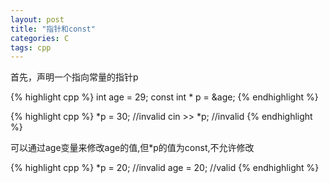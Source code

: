 ```yaml
---
layout: post
title: "指针和const"
categories: C
tags: cpp
---
```


首先，声明一个指向常量的指针p

{% highlight cpp %}
int age = 29;
const int * p = &age;
{% endhighlight %}

{% highlight cpp %}
*p = 30;   //invalid
cin >> *p; //invalid
{% endhighlight %}

可以通过age变量来修改age的值,但*p的值为const,不允许修改



{% highlight cpp %}
*p = 20;   //invalid
age = 20;  //valid
{% endhighlight %}
